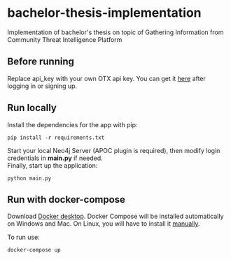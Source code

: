 # bachelor-thesis-implementation

Implementation of bachelor's thesis on topic of Gathering Information from Community Threat Intelligence Platform

## Before running

Replace api_key with your own OTX api key. You can get it [here](https://otx.alienvault.com/api) after logging in or signing up.

## Run locally

Install the dependencies for the app with pip:

```
pip install -r requirements.txt
```

Start your local Neo4j Server (APOC plugin is required), then modify login credentials in **main.py** if needed. <br />
Finally, start up the application: 

```
python main.py
```

## Run with docker-compose

Download [Docker desktop](https://www.docker.com/products/docker-desktop). Docker Compose will be installed automatically on Windows and Mac. On Linux, you will have to install it [manually](https://docs.docker.com/compose/install/#install-compose). <br />

To run use: 
```
docker-compose up
```

